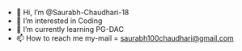 - 👋 Hi, I’m @Saurabh-Chaudhari-18
- 👀 I’m interested in Coding
- 🌱 I’m currently learning PG-DAC
- 📫 How to reach me my-mail = saurabh100chaudhari@gmail.com


<!---
Saurabh-Chaudhari-18/Saurabh-Chaudhari-18 is a ✨ special ✨ repository because its `README.md` (this file) appears on your GitHub profile.
You can click the Preview link to take a look at your changes.
--->
